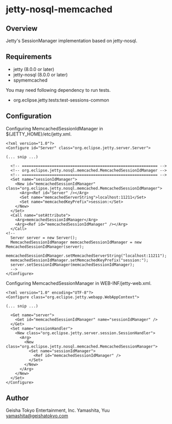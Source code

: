 # jetty-nosql-memcached

## Overview

Jetty's SessionManager implementation based on jetty-nosql.


## Requirements

* jetty (8.0.0 or later)
* jetty-nosql (8.0.0 or later)
* spymemcached

You may need following dependency to run tests.

* org.eclipse.jetty.tests:test-sessions-common


## Configuration

Configuring MemcachedSessionIdManager in ${JETTY_HOME}/etc/jetty.xml.

    <?xml version="1.0"?>
    <Configure id="Server" class="org.eclipse.jetty.server.Server">

    (... snip ...)

      <!-- =========================================================== -->
      <!-- org.eclipse.jetty.nosql.memcached.MemcachedSessionIdManager -->
      <!-- =========================================================== -->
      <Set name="sessionIdManager">
        <New id="memcachedSessionIdManager" class="org.eclipse.jetty.nosql.memcached.MemcachedSessionIdManager">
          <Arg><Ref id="Server" /></Arg>
          <Set name="memcachedServerString">localhost:11211</Set>
          <Set name="memcachedKeyPrefix">session:</Set>
        </New>
      </Set>
      <Call name="setAttribute">
        <Arg>memcachedSessionIdManager</Arg>
        <Arg><Ref id="memcachedSessionIdManager" /></Arg>
      </Call>
    <!--
      Server server = new Server();
      MemcachedSessionIdManager memcachedSessionIdManager = new MemcachedSessionIdManager(server);
      memcachedSessionIdManager.setMemcachedServerString("localhost:11211");
      memcachedSessionIdManager.setMemcachedKeyPrefix("session:");
      server.setSessionIdManager(memcachedSessionIdManager);
      -->
    </Configure>


Configuring MemcachedSessionManager in WEB-INF/jetty-web.xml.

    <?xml version="1.0" encoding="UTF-8"?>
    <Configure class="org.eclipse.jetty.webapp.WebAppContext">

    (... snip ...)

      <Get name="server">
        <Get id="memcachedSessionIdManager" name="sessionIdManager" />
      </Get>
      <Set name="sessionHandler">
        <New class="org.eclipse.jetty.server.session.SessionHandler">
          <Arg>
            <New class="org.eclipse.jetty.nosql.memcached.MemcachedSessionManager">
              <Set name="sessionIdManager">
                <Ref id="memcachedSessionIdManager" />
              </Set>
            </New>
          </Arg>
        </New>
      </Set>
    </Configure>


## Author

Geisha Tokyo Entertainment, Inc.
Yamashita, Yuu <yamashita@geishatokyo.com>
